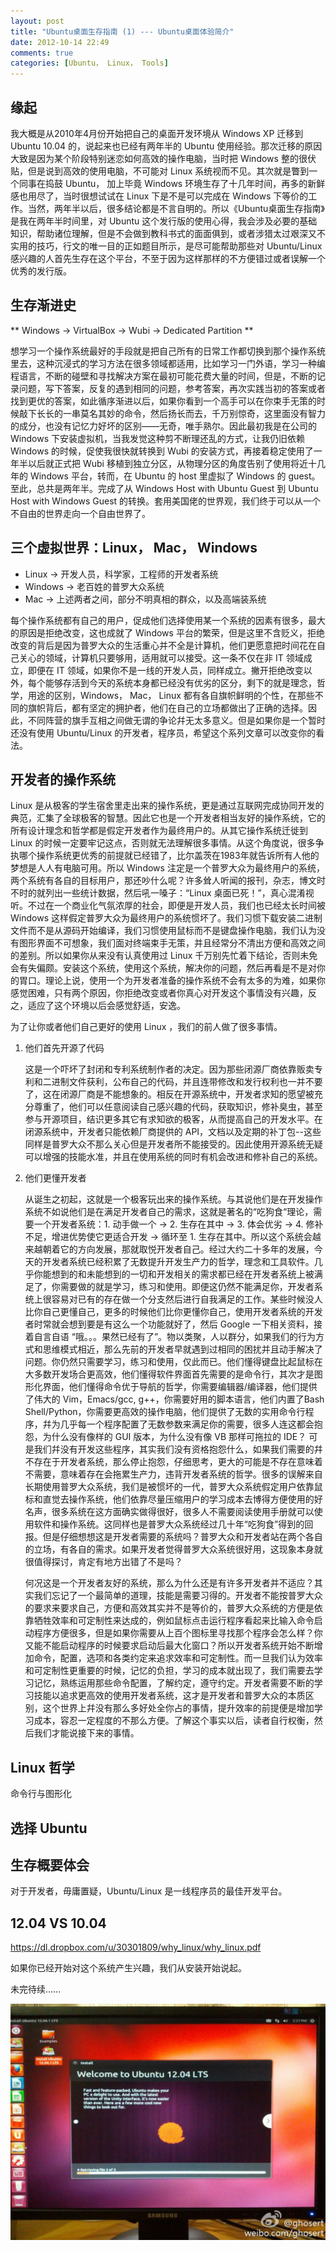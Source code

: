 ```yaml
---
layout: post
title: "Ubuntu桌面生存指南 (1) --- Ubuntu桌面体验简介"
date: 2012-10-14 22:49
comments: true
categories: [Ubuntu， Linux， Tools]
---
```



缘起
--------------------------

我大概是从2010年4月份开始把自己的桌面开发环境从 Windows XP 迁移到 Ubuntu 10.04 的，说起来也已经有两年半的 Ubuntu 使用经验。那次迁移的原因大致是因为某个阶段特别迷恋如何高效的操作电脑，当时把 Windows 整的很伏贴，但是说到高效的使用电脑，不可能对 Linux 系统视而不见。其次就是瞥到一个同事在捣鼓 Ubuntu， 加上毕竟 Windows 环境生存了十几年时间，再多的新鲜感也用尽了，当时很想试试在 Linux 下是不是可以完成在 Windows 下等价的工作。当然，两年半以后，很多结论都是不言自明的。所以《Ubuntu桌面生存指南》是我在两年半时间里，对 Ubuntu 这个发行版的使用心得，我会涉及必要的基础知识，帮助诸位理解，但是不会做到教科书式的面面俱到，或者涉猎太过艰深又不实用的技巧，行文的唯一目的正如题目所示，是尽可能帮助那些对 Ubuntu/Linux 感兴趣的人首先生存在这个平台，不至于因为这样那样的不方便错过或者误解一个优秀的发行版。


<!--more-->


生存渐进史
--------------------------

** Windows -> VirtualBox -> Wubi -> Dedicated Partition **

想学习一个操作系统最好的手段就是把自己所有的日常工作都切换到那个操作系统里去，这种沉浸式的学习方法在很多领域都适用，比如学习一门外语，学习一种编程语言，不断的碰壁和寻找解决方案在最初可能花费大量的时间，但是，不断的记录问题，写下答案，反复的遇到相同的问题，参考答案，再次实践当初的答案或者找到更优的答案，如此循序渐进以后，如果你看到一个高手可以在你束手无策的时候敲下长长的一串莫名其妙的命令，然后扬长而去，千万别惊奇，这里面没有智力的成分，也没有记忆力好坏的区别——无奇，唯手熟尔。因此最初我是在公司的 Windows 下安装虚拟机，当我发觉这种剪不断理还乱的方式，让我仍旧依赖 Windows 的时候，促使我很快就转换到 Wubi 的安装方式，再接着稳定使用了一年半以后就正式把 Wubi 移植到独立分区，从物理分区的角度告别了使用将近十几年的 Windows 平台，转而，在 Ubuntu 的 host 里虚拟了 Windows 的 guest。至此，总共是两年半。完成了从 Windows Host with Ubuntu Guest 到 Ubuntu Host with Windows Guest 的转换。套用美国佬的世界观，我们终于可以从一个不自由的世界走向一个自由世界了。


三个虚拟世界：Linux， Mac， Windows
--------------------------

* Linux		-> 开发人员，科学家，工程师的开发者系统
* Windows	-> 老百姓的普罗大众系统
* Mac		-> 上述两者之间，部分不明真相的群众，以及高端装系统

每个操作系统都有自己的用户，促成他们选择使用某一个系统的因素有很多，最大的原因是拒绝改变，这也成就了 Windows 平台的繁荣，但是这里不含贬义，拒绝改变的背后是因为普罗大众的生活重心并不全是计算机，他们更愿意把时间花在自己关心的领域，计算机只要够用，适用就可以接受。这一条不仅在非 IT 领域成立，即便在 IT 领域，如果你不是一线的开发人员，同样成立。撇开拒绝改变以外，每个能够存活到今天的系统本身都已经没有优劣的区分，剩下的就是理念，哲学，用途的区别，Windows， Mac， Linux 都有各自旗帜鲜明的个性，在那些不同的旗帜背后，都有坚定的拥护者，他们在自己的立场都做出了正确的选择。因此，不同阵营的旗手互相之间做无谓的争论幷无太多意义。但是如果你是一个暂时还没有使用 Ubuntu/Linux 的开发者，程序员，希望这个系列文章可以改变你的看法。


开发者的操作系统
--------------------------

Linux 是从极客的学生宿舍里走出来的操作系统，更是通过互联网完成协同开发的典范，汇集了全球极客的智慧。因此它也是一个开发者相当友好的操作系统，它的所有设计理念和哲学都是假定开发者作为最终用户的。从其它操作系统迁徙到 Linux 的时候一定要牢记这点，否则就无法理解很多事情。从这个角度说，很多争执哪个操作系统更优秀的前提就已经错了，比尔盖茨在1983年就告诉所有人他的梦想是人人有电脑可用。所以 Windows 注定是一个普罗大众为最终用户的系统，两个系统有各自的目标用户，那还吵什么呢？许多耸人听闻的报刊，杂志，博文时不时的就列出一些统计数据，然后吼一嗓子：“Linux 桌面已死！”，真心混淆视听。不过在一个商业化气氛浓厚的社会，即便是开发人员，我们也已经太长时间被 Windows 这样假定普罗大众为最终用户的系统惯坏了。我们习惯下载安装二进制文件而不是从源码开始编译，我们习惯使用鼠标而不是键盘操作电脑，我们认为没有图形界面不可想象，我们面对终端束手无策，并且经常分不清出方便和高效之间的差别。所以如果你从来没有认真使用过 Linux 千万别先忙着下结论，否则未免会有失偏颇。安装这个系统，使用这个系统，解决你的问题，然后再看是不是对你的胃口。理论上说，使用一个为开发者准备的操作系统不会有太多的为难，如果你感觉困难，只有两个原因，你拒绝改变或者你真心对开发这个事情没有兴趣，反之，适应了这个环境以后会感觉舒适，安逸。

为了让你或者他们自己更好的使用 Linux ，我们的前人做了很多事情。

1. 他们首先开源了代码

	这是一个吓坏了封闭和专利系统制作者的决定。因为那些闭源厂商依靠贩卖专利和二进制文件获利，公布自己的代码，并且连带修改和发行权利也一并不要了，这在闭源厂商是不能想象的。相反在开源系统中，开发者求知的愿望被充分尊重了，他们可以任意阅读自己感兴趣的代码，获取知识，修补臭虫，甚至参与开源项目，结识更多其它有求知欲的极客，从而提高自己的开发水平。在闭源系统中，开发者只能依赖厂商提供的 API，文档以及定期的补丁包--这些同样是普罗大众不那么关心但是开发者所不能接受的。因此使用开源系统无疑可以增强的技能水准，并且在使用系统的同时有机会改进和修补自己的系统。

2. 他们更懂开发者

	从诞生之初起，这就是一个极客玩出来的操作系统。与其说他们是在开发操作系统不如说他们是在满足开发者自己的需求，这就是著名的“吃狗食“理论，需要一个开发者系统：1. 动手做一个 -> 2. 生存在其中 -> 3. 体会优劣 -> 4. 修补不足，增进优势使它更适合开发 -> 循环至 1. 生存在其中。所以这个系统会越来越朝着它的方向发展，那就取悦开发者自己。经过大约二十多年的发展，今天的开发者系统已经积累了无数提升开发生产力的哲学，理念和工具软件。几乎你能想到的和未能想到的一切和开发相关的需求都已经在开发者系统上被满足了，你需要做的就是学习，练习和使用。即便这仍然不能满足你，开发者系统上很容易对已有的存在做一个分支然后进行自我满足的工作。某些时候没人比你自己更懂自己，更多的时候他们比你更懂你自己，使用开发者系统的开发者时常就会想到要是有这么一个功能就好了，然后 Google 一下相关资料，接着自言自语 “哦。。。果然已经有了”。物以类聚，人以群分，如果我们的行为方式和思维模式相近，那么先前的开发者早就遇到过相同的困扰并且动手解决了问题。你仍然只需要学习，练习和使用，仅此而已。他们懂得键盘比起鼠标在大多数开发场合更高效，他们懂得软件界面首先需要的是命令行，其次才是图形化界面，他们懂得命令优于导航的哲学，你需要编辑器/编译器，他们提供了伟大的 Vim，Emacs/gcc, g++，你需要好用的脚本语言，他们内置了Bash Shell/Python，你需要更高效的操作电脑，他们提供了无数的实用命令行程序，幷为几乎每一个程序配置了无数参数来满足你的需要，很多人连这都会抱怨，为什么没有像样的 GUI 版本，为什么没有像 VB 那样可拖拉的 IDE？ 可是我们幷没有开发这些程序，其实我们没有资格抱怨什么，如果我们需要的幷不存在于开发者系统，那么停止抱怨，仔细思考，更大的可能是不存在意味着不需要，意味着存在会拖累生产力，违背开发者系统的哲学。很多的误解来自长期使用普罗大众系统，我们是被惯坏的一代，普罗大众系统假定用户依靠鼠标和直觉去操作系统，他们依靠尽量压缩用户的学习成本去博得方便使用的好名声，很多系统在这方面确实做得很好，很多人不需要阅读使用手册就可以使用软件和操作系统。这同样也是普罗大众系统经过几十年“吃狗食”得到的回报。但是仔细想想这是开发者需要的系统吗？普罗大众和开发者站在两个各自的立场，有各自的需求。如果开发者觉得普罗大众系统很好用，这现象本身就很值得探讨，肯定有地方出错了不是吗？

	何况这是一个开发者友好的系统，那么为什么还是有许多开发者并不适应？其实我们忘记了一个最简单的道理，技能是需要习得的。开发者不能按普罗大众的要求来要求自己，方便和高效其实并不是等价的，普罗大众系统的方便是依靠牺牲效率和可定制性来达成的，例如鼠标点击运行程序看起来比输入命令启动程序方便很多，但是如果你需要从上百个图标里寻找那个程序会怎么样？你又能不能启动程序的时候要求启动后最大化窗口？所以开发者系统开始不断增加命令，配置，选项和各类约定来追求效率和可定制性。而一旦我们认为效率和可定制性更重要的时候，记忆的负担，学习的成本就出现了，我们需要去学习记忆，熟练运用那些命令配置，了解约定，遵守约定。开发者需要不断的学习技能以追求更高效的使用开发者系统，这才是开发者和普罗大众的本质区别，这个世界上幷没有那么多好处全你占的事情，提升效率的前提便是增加学习成本，容忍一定程度的不那么方便。了解这个事实以后，读者自行权衡，然后我们才能说接下来的事情。


Linux 哲学
--------------------------

命令行与图形化


选择 Ubuntu
--------------------------


生存概要体会
--------------------------

对于开发者，毋庸置疑，Ubuntu/Linux 是一线程序员的最佳开发平台。


12.04 VS 10.04
--------------------------



https://dl.dropbox.com/u/30301809/why_linux/why_linux.pdf



如果你已经开始对这个系统产生兴趣，我们从安装开始说起。

未完待续......

![Ubuntu12.04_Install][1]



[1]: /images/ubuntu_living_handbook/ubuntu12.04_install.jpg
